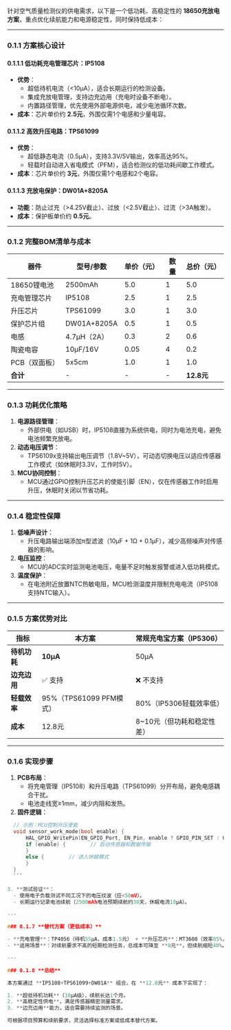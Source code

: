 针对空气质量检测仪的供电需求，以下是一个低功耗、高稳定性的 **18650充放电方案**，重点优化续航能力和电源稳定性，同时保持低成本：

---

### 0.1.1 **方案核心设计**

#### 0.1.1.1 **低功耗充电管理芯片：IP5108**

- **优势**：
    - 超低待机电流（<10μA），适合长期运行的检测设备。
    - 集成充放电管理，支持边充边用（充电时设备不断电）。
    - 内置路径管理，优先使用外部电源供电，减少电池循环次数。
- **成本**：芯片单价约 **2.5元**，外围仅需1个电感和少量电容。

#### 0.1.1.2 **高效升压电路：TPS61099**

- **优势**：
    - 超低静态电流（0.5μA），支持3.3V/5V输出，效率高达95%。
    - 轻载时自动进入省电模式（PFM），适合检测仪的低功耗间歇工作模式。
- **成本**：芯片单价约 **3元**，外围仅需1个电感和2个电容。

#### 0.1.1.3 **充放电保护：DW01A+8205A**

- **功能**：防止过充（>4.25V截止）、过放（<2.5V截止）、过流（>3A触发）。
- **成本**：保护板单价约 **0.5元**。

---

### 0.1.2 **完整BOM清单与成本**

|**器件**|**型号/参数**|**单价（元）**|**数量**|**总价（元）**|
|---|---|---|---|---|
|18650锂电池|2500mAh|5.0|1|5.0|
|充电管理芯片|IP5108|2.5|1|2.5|
|升压芯片|TPS61099|3.0|1|3.0|
|保护芯片组|DW01A+8205A|0.5|1|0.5|
|电感|4.7μH（2A）|0.3|2|0.6|
|陶瓷电容|10μF/16V|0.05|4|0.2|
|PCB（双面板）|5x5cm|1.0|1|1.0|
|**合计**|-|-|-|**12.8元**|

---

### 0.1.3 **功耗优化策略**

1. **电源路径管理**：
    - 外部供电（如USB）时，IP5108直接为系统供电，同时为电池充电，避免电池频繁充放电。
2. **动态电压调节**：
    - TPS6109x支持输出电压调节（1.8V~5V），可动态切换电压以适应传感器工作模式（如休眠时3.3V，工作时5V）。
3. **MCU协同控制**：
    - MCU通过GPIO控制升压芯片的使能引脚（EN），仅在传感器工作时启用升压，休眠时关闭以节省功耗。

---

### 0.1.4 **稳定性保障**

1. **低噪声设计**：
    - 升压电路输出端添加π型滤波（10μF + 1Ω + 0.1μF），减少高频噪声对传感器的影响。
2. **电压监控**：
    - MCU的ADC实时监测电池电压，电量不足时触发报警或进入低功耗模式。
3. **温度保护**：
    - 在电池附近放置NTC热敏电阻，MCU检测温度并限制充电电流（IP5108支持NTC输入）。

---

### 0.1.5 **方案优势对比**

|**指标**|**本方案**|**常规充电宝方案（IP5306）**|
|---|---|---|
|**待机功耗**|**10μA**|50μA|
|**边充边用**|✅ 支持|❌ 不支持|
|**轻载效率**|95%（TPS61099 PFM模式）|80%（IP5306轻载效率低）|
|**成本**|12.8元|8~10元（但功耗和稳定性差）|

---

### 0.1.6 **实现步骤**

1. **PCB布局**：
    - 将充电管理（IP5108）和升压电路（TPS61099）分开布局，避免电感耦合干扰。
    - 电池走线宽≥1mm，减少内阻和发热。
2. **固件逻辑**：
  ```c
    // 示例：MCU控制升压使能
    void sensor_work_mode(bool enable) {    
	    HAL_GPIO_WritePin(EN_GPIO_Port, EN_Pin, enable ? GPIO_PIN_SET : GPIO_PIN_RESET);    
	    if (enable) {        // 启动传感器和数据传输    
	    } 
	    else {        // 进入休眠模式    
	    }
	}
    ```
    
3. **测试验证**：
    - 使用电子负载测试不同工况下的电压纹波（应<50mV）。
    - 长期运行记录电池续航（2500mAh电池预期续航约30天，休眠电流10μA）。

---

### 0.1.7 **替代方案（更低成本）**

- **充电管理**：TP4056（待机55μA，成本1.5元） + **升压芯片**：MT3608（效率85%，成本1元）。
- **适用场景**：对续航要求不高的短期检测任务，总成本可降至 **8元**，但续航缩短40%。

---

### 0.1.8 **总结**

本方案通过 **IP5108+TPS61099+DW01A** 组合，在 **12.8元** 成本下实现了：

1. **超低待机功耗**（10μA级），续航长达1个月。
2. **高稳定性供电**，满足传感器精密测量需求。
3. **边充边用**能力，适合需要持续监测的场景。

可根据项目预算和续航要求，灵活选择标准方案或低成本替代方案。